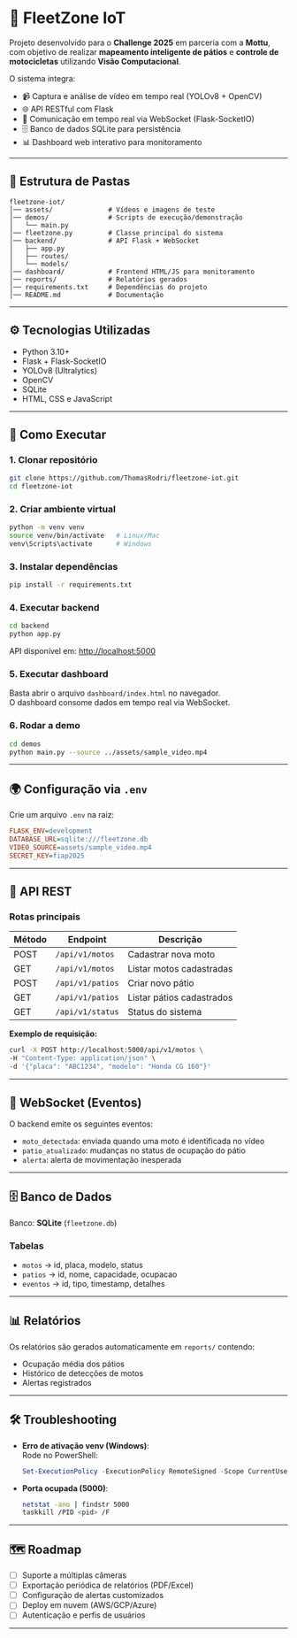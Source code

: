 # 🚦 FleetZone IoT

Projeto desenvolvido para o **Challenge 2025** em parceria com a **Mottu**, com objetivo de realizar **mapeamento inteligente de pátios** e **controle de motocicletas** utilizando **Visão Computacional**.  

O sistema integra:
- 📹 Captura e análise de vídeo em tempo real (YOLOv8 + OpenCV)  
- 🌐 API RESTful com Flask  
- 🔌 Comunicação em tempo real via WebSocket (Flask-SocketIO)  
- 🗄️ Banco de dados SQLite para persistência  
- 📊 Dashboard web interativo para monitoramento  

---

## 📁 Estrutura de Pastas

```
fleetzone-iot/
│── assets/              # Vídeos e imagens de teste
│── demos/               # Scripts de execução/demonstração
│   └── main.py
│── fleetzone.py         # Classe principal do sistema
│── backend/             # API Flask + WebSocket
│   ├── app.py
│   ├── routes/
│   └── models/
│── dashboard/           # Frontend HTML/JS para monitoramento
│── reports/             # Relatórios gerados
│── requirements.txt     # Dependências do projeto
│── README.md            # Documentação
```

---

## ⚙️ Tecnologias Utilizadas

- Python 3.10+
- Flask + Flask-SocketIO
- YOLOv8 (Ultralytics)
- OpenCV
- SQLite
- HTML, CSS e JavaScript

---

## 🚀 Como Executar

### 1. Clonar repositório
```bash
git clone https://github.com/ThomasRodri/fleetzone-iot.git
cd fleetzone-iot
```

### 2. Criar ambiente virtual
```bash
python -m venv venv
source venv/bin/activate   # Linux/Mac
venv\Scripts\activate      # Windows
```

### 3. Instalar dependências
```bash
pip install -r requirements.txt
```

### 4. Executar backend
```bash
cd backend
python app.py
```
API disponível em: [http://localhost:5000](http://localhost:5000)

### 5. Executar dashboard
Basta abrir o arquivo `dashboard/index.html` no navegador.  
O dashboard consome dados em tempo real via WebSocket.

### 6. Rodar a demo
```bash
cd demos
python main.py --source ../assets/sample_video.mp4
```

---

## 🌍 Configuração via `.env`

Crie um arquivo `.env` na raiz:
```ini
FLASK_ENV=development
DATABASE_URL=sqlite:///fleetzone.db
VIDEO_SOURCE=assets/sample_video.mp4
SECRET_KEY=fiap2025
```

---

## 📡 API REST

### Rotas principais

| Método | Endpoint          | Descrição                       |
|--------|------------------|---------------------------------|
| POST   | `/api/v1/motos`  | Cadastrar nova moto             |
| GET    | `/api/v1/motos`  | Listar motos cadastradas        |
| POST   | `/api/v1/patios` | Criar novo pátio                |
| GET    | `/api/v1/patios` | Listar pátios cadastrados       |
| GET    | `/api/v1/status` | Status do sistema               |

**Exemplo de requisição:**
```bash
curl -X POST http://localhost:5000/api/v1/motos \
-H "Content-Type: application/json" \
-d '{"placa": "ABC1234", "modelo": "Honda CG 160"}'
```

---

## 🔔 WebSocket (Eventos)

O backend emite os seguintes eventos:

- `moto_detectada`: enviada quando uma moto é identificada no vídeo  
- `patio_atualizado`: mudanças no status de ocupação do pátio  
- `alerta`: alerta de movimentação inesperada  

---

## 🗄️ Banco de Dados

Banco: **SQLite** (`fleetzone.db`)

### Tabelas
- `motos` → id, placa, modelo, status  
- `patios` → id, nome, capacidade, ocupacao  
- `eventos` → id, tipo, timestamp, detalhes  

---

## 📊 Relatórios

Os relatórios são gerados automaticamente em `reports/` contendo:
- Ocupação média dos pátios  
- Histórico de detecções de motos  
- Alertas registrados  

---

## 🛠️ Troubleshooting

- **Erro de ativação venv (Windows)**:  
  Rode no PowerShell:  
  ```powershell
  Set-ExecutionPolicy -ExecutionPolicy RemoteSigned -Scope CurrentUser
  ```

- **Porta ocupada (5000)**:  
  ```bash
  netstat -ano | findstr 5000
  taskkill /PID <pid> /F
  ```

---

## 🗺️ Roadmap

- [ ] Suporte a múltiplas câmeras  
- [ ] Exportação periódica de relatórios (PDF/Excel)  
- [ ] Configuração de alertas customizados  
- [ ] Deploy em nuvem (AWS/GCP/Azure)  
- [ ] Autenticação e perfis de usuários  

---

